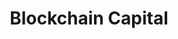 ---
layout: firm_page
title: "Blockchain Capital"
id: "blockchain.capital"
permalink: "/blockchaincapitalblockchain.capital/"
website: "https://blockchain.capital"
offices: "San Francisco (United States)"
investment_stages: "Seed, Series A"
portfolio_companies: "Aave, Anchorage Digital, Arweave, Bitwise, Coinbase, EigenLayer, Kraken, MatterLabs, OpenSea, RISC Zero, TRM, Worldcoin, 1inch Exchange, AFTR Market, Abra, Acadarena, Across, AlphaPoint, ArDrive, BSX, BadgerDAO, Balancer, BisonTrails, BitGo, BitPesa, Bitwave, Blocknative, Blockstream, Bluesky, Boto, Bounce Finance, BounceBit, Catapult, Celestia, Chain, Chainflip, ChangeTip, Circle, CoinList, Community Labs, Composable Finance, CowSwap, Currents.fm, Custodia Bank, Espresso, Fabric Cryptography, Forta, Gameplay Galaxy, Gamma, Gem, Greenwood, HXRO, Harbor, Hello Moon, High Fidelity, ItBit, KINE, Koodos, LedgerX, Lens, Libra, Mamori, Messari, Modular Cloud, Nervos, Nexus Mutual, Oasis Labs, Pangea, ParaSwap, Paradex, Parallel Finance, Perpetual, Phi Labs, Polymer, PowerLoom, QED, Quasar, Radar, Redstone, Reverie, Rio, Routefire, SFOX, Safe, Securitize, Seed Club, Snickerdoodle, Solv, Spatial Labs, Stardust, Sushi, Tally, Tari, Teller, Tokemak, Toku, Twilight, Unicly, Universe, Unlockd"
portfolio_link: "https://blockchain.capital/portfolio"
investment_markets: "DeFi, CeFi, Centralized infra, Consumer, Decentralized infra, Gaming, Identity"
founded_year: "2013"
description: "Blockchain Capital is a venture capital firm focused on cryptocurrency and blockchain technology. Founded in 2013, they have over $2 billion in assets under management and are actively investing across various stages and sectors within the crypto industry."
linkedin: "https://www.linkedin.com/company/blockchain-capital-llc"
twitter: "https://twitter.com/blockchaincap"
instagram: ""
team_page: "https://blockchain.capital/team"
investor_type: "Venture Capital"
crunchbase: "https://www.crunchbase.com/organization/crypto-currency-partners"
pitchbook: ""

# SEO Optimization
meta_title: "Blockchain Capital - VC Firm - projectstartups.com"
meta_description: "Blockchain Capital, Blockchain Capital is a venture capital firm focused on cryptocurrency and blockchain technology. Founded in 2013, they have over $2 billion in assets..."
meta_keywords: "Blockchain Capital, DeFi, CeFi, Centralized infra, Consumer, Decentralized infra, Gaming, Identity, VC firm, venture capital, startup investor, projectstartups.com"
canonical_url: "https://vc.projectstartups.com/blockchaincapitalblockchain.capital/"
---